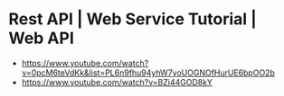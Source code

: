 # Rest API | Web Service Tutorial | Web API
- https://www.youtube.com/watch?v=0pcM6teVdKk&list=PL6n9fhu94yhW7yoUOGNOfHurUE6bpOO2b
- https://www.youtube.com/watch?v=BZi44GOD8kY
